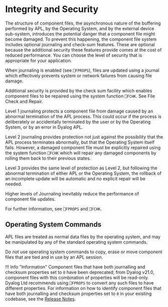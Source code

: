 <h1 class="heading"><span class="name">Integrity and Security</span></h1>

The structure of component files, the asynchronous nature of the buffering performed by APL, by the Operating System, and by the external device sub-system, introduces the potential danger that a component file might become damaged. To prevent this happening, the component file system includes optional journaling and check-sum features. These are optional because the additional security these features provide comes at the cost of reduced performance. You can choose the level of security that is appropriate for your application.

When journaling is enabled (see `⎕FPROPS`), files are updated using a journal which effectively prevents system or network failures from causing file damage.

Additional security is provided by the check sum facility which enables component files to be repaired using the system function `⎕FCHK`. See  File Check and Repair.

Level 1 journaling protects a component file from damage caused by an abnormal termination of the APL process. This could occur if the process is deliberately or accidentally terminated by the user or by the Operating System, or by an error in Dyalog APL.

Level 2 journaling provides protection not just against the possibility that the APL process terminates abnormally, but that the Operating System itself fails. However, a damaged component file must be explicitly repaired using the system function `⎕FCHK` which will repair any damaged components by rolling them back to their previous states.

Level 3 provides the same level of protection as Level 2, but following the abnormal termination of either APL or the Operating System, the rollback of an incomplete update will be automatic and no explicit repair will be needed.

Higher levels of Journaling inevitably reduce the performance of component file updates.

For further information, see `⎕FPROPS` and `⎕FCHK`.

## Operating System Commands

APL files are treated as normal data files by the operating system, and may be manipulated by any of the standard operating system commands.

Do not use operating system commands to copy, erase or move component files that are tied and in use by an APL session.

!!! Info "Information"
    Component files that have both journalling and checksum properties set to `0` have been deprecated; from Dyalog v21.0, component files with this combination of properties will be read-only. Dyalog Ltd recommends using `⎕FPROPS` to convert any such files to have different properties. For information on how to identify component files that have both journalling and checksum properties set to `0` in your existing codebase, see the [Release Notes](../../release-notes/announcements/deprecated-functionality.md).
